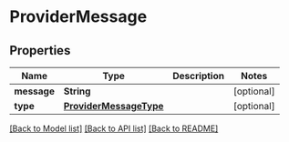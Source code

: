 # ProviderMessage

## Properties
Name | Type | Description | Notes
------------ | ------------- | ------------- | -------------
**message** | **String** |  | [optional] 
**type** | [**ProviderMessageType**](ProviderMessageType.md) |  | [optional] 

[[Back to Model list]](../README.md#documentation-for-models) [[Back to API list]](../README.md#documentation-for-api-endpoints) [[Back to README]](../README.md)


